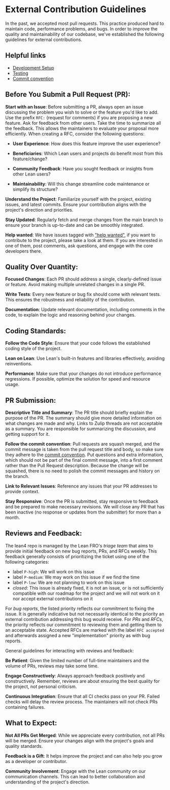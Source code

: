 External Contribution Guidelines
============

In the past, we accepted most pull requests. This practice produced hard to maintain code, performance problems, and bugs. In order to improve the quality and maintainability of our codebase, we've established the following guidelines for external contributions.

Helpful links
-------

* [Development Setup](./doc/dev/index.md)
* [Testing](./doc/dev/testing.md)
* [Commit convention](./doc/dev/commit_convention.md)

Before You Submit a Pull Request (PR):
-------

**Start with an Issue**: Before submitting a PR, always open an issue discussing the problem you wish to solve or the feature you'd like to add. Use the prefix `RFC:` (request for comments) if you are proposing a new feature. Ask for feedback from other users. Take the time to summarize all the feedback. This allows the maintainers to evaluate your proposal more efficiently. When creating a RFC, consider the following questions:

  - **User Experience**: How does this feature improve the user experience?

  - **Beneficiaries**: Which Lean users and projects do benefit most from this feature/change?

  - **Community Feedback**: Have you sought feedback or insights from other Lean users?

  - **Maintainability**: Will this change streamline code maintenance or simplify its structure?

**Understand the Project**: Familiarize yourself with the project, existing issues, and latest commits. Ensure your contribution aligns with the project's direction and priorities.

**Stay Updated**: Regularly fetch and merge changes from the main branch to ensure your branch is up-to-date and can be smoothly integrated.

**Help wanted**: We have issues tagged with ["help wanted"](https://github.com/leanprover/lean4/issues?q=is%3Aissue+is%3Aopen+label%3A%22help+wanted%22), if you want to contribute to the project, please take a look at them. If you are interested in one of them, post comments, ask questions, and engage with the core developers there.

Quality Over Quantity:
-----

**Focused Changes**: Each PR should address a single, clearly-defined issue or feature. Avoid making multiple unrelated changes in a single PR.

**Write Tests**: Every new feature or bug fix should come with relevant tests. This ensures the robustness and reliability of the contribution.

**Documentation**: Update relevant documentation, including comments in the code, to explain the logic and reasoning behind your changes.

Coding Standards:
----

**Follow the Code Style**: Ensure that your code follows the established coding style of the project.

**Lean on Lean**: Use Lean's built-in features and libraries effectively, avoiding reinventions.

**Performance**: Make sure that your changes do not introduce performance regressions. If possible, optimize the solution for speed and resource usage.

PR Submission:
---

**Descriptive Title and Summary**: The PR title should briefly explain the purpose of the PR. The summary should give more detailed information on what changes are made and why. Links to Zulip threads are not acceptable as a summary. You are responsible for summarizing the discussion, and getting support for it.

**Follow the commit convention**: Pull requests are squash merged, and the
commit message is taken from the pull request title and body, so make sure they adhere to the [commit convention](https://github.com/leanprover/lean4/blob/master/doc/dev/commit_convention.md). Put questions and extra information, which should not be part of the final commit message, into a first comment rather than the Pull Request description.
Because the change will be squashed, there is no need to polish the commit messages and history on the branch.

**Link to Relevant Issues**: Reference any issues that your PR addresses to provide context.

**Stay Responsive**: Once the PR is submitted, stay responsive to feedback and be prepared to make necessary revisions. We will close any PR that has been inactive (no response or updates from the submitter) for more than a month.

Reviews and Feedback:
----

The lean4 repo is managed by the Lean FRO's *triage team* that aims to provide initial feedback on new bug reports, PRs, and RFCs weekly.
This feedback generally consists of prioritizing the ticket using one of the following categories:
* label `P-high`: We will work on this issue
* label `P-medium`: We may work on this issue if we find the time
* label `P-low`: We are not planning to work on this issue
* *closed*: This issue is already fixed, it is not an issue, or is not sufficiently compatible with our roadmap for the project and we will not work on it nor accept external contributions on it

For *bug reports*, the listed priority reflects our commitment to fixing the issue.
It is generally indicative but not necessarily identical to the priority an external contribution addressing this bug would receive.
For *PRs* and *RFCs*, the priority reflects our commitment to reviewing them and getting them to an acceptable state.
Accepted RFCs are marked with the label `RFC accepted` and afterwards assigned a new "implementation" priority as with bug reports.

General guidelines for interacting with reviews and feedback:

**Be Patient**: Given the limited number of full-time maintainers and the volume of PRs, reviews may take some time.

**Engage Constructively**: Always approach feedback positively and constructively. Remember, reviews are about ensuring the best quality for the project, not personal criticism.

**Continuous Integration**: Ensure that all CI checks pass on your PR. Failed checks will delay the review process. The maintainers will not check PRs containing failures.

What to Expect:
----

**Not All PRs Get Merged**: While we appreciate every contribution, not all PRs will be merged. Ensure your changes align with the project's goals and quality standards.

**Feedback is a Gift**: It helps improve the project and can also help you grow as a developer or contributor.

**Community Involvement**: Engage with the Lean community on our communication channels. This can lead to better collaboration and understanding of the project's direction.
